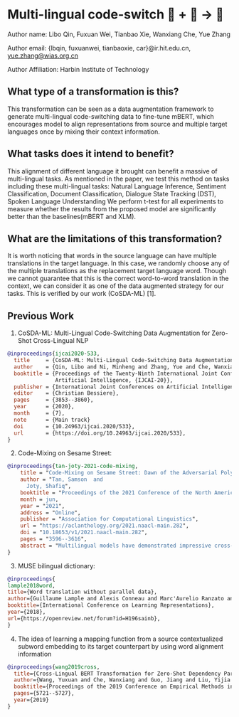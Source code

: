 # Multi-lingual code-switch 🦎  + 📕 -> 🐍

Author name: Libo Qin, Fuxuan Wei, Tianbao Xie, Wanxiang Che, Yue Zhang

Author email: {lbqin, fuxuanwei, tianbaoxie, car}@ir.hit.edu.cn, yue.zhang@wias.org.cn

Author Affiliation: Harbin Institute of Technology

## What type of a transformation is this?
This transformation can be seen as a data augmentation framework to generate multi-lingual code-switching data to fine-tune mBERT, which encourages model to align representations from source and multiple target languages once by mixing their context information.

## What tasks does it intend to benefit?
This alignment of different language it brought can benefit a massive of multi-lingual tasks.
As mentioned in the paper, we test this method on tasks including these multi-lingual tasks: 
Natural Language Inference, Sentiment Classification, Document Classification, Dialogue State Tracking (DST), Spoken Language Understanding
We perform t-test for all experiments to measure whether the results from the proposed model are significantly better than the baselines(mBERT and XLM).

## What are the limitations of this transformation?
It is worth noticing that words in the source language can have multiple translations in the target language. In this case, we randomly choose any of the multiple translations as the replacement target language word. Though we cannot guarantee that this is the correct word-to-word translation in the context, we can consider it as one of the data augmented strategy for our tasks. This is verified by our work (CoSDA-ML) [1].

## Previous Work
1) CoSDA-ML: Multi-Lingual Code-Switching Data Augmentation  for Zero-Shot Cross-Lingual NLP

```bibtex
@inproceedings{ijcai2020-533,
  title     = {CoSDA-ML: Multi-Lingual Code-Switching Data Augmentation  for Zero-Shot Cross-Lingual NLP},
  author    = {Qin, Libo and Ni, Minheng and Zhang, Yue and Che, Wanxiang},
  booktitle = {Proceedings of the Twenty-Ninth International Joint Conference on
               Artificial Intelligence, {IJCAI-20}},
  publisher = {International Joint Conferences on Artificial Intelligence Organization},
  editor    = {Christian Bessiere},
  pages     = {3853--3860},
  year      = {2020},
  month     = {7},
  note      = {Main track}
  doi       = {10.24963/ijcai.2020/533},
  url       = {https://doi.org/10.24963/ijcai.2020/533},
}

```

2) Code-Mixing on Sesame Street:

```bibtex
@inproceedings{tan-joty-2021-code-mixing,
    title = "Code-Mixing on Sesame Street: Dawn of the Adversarial Polyglots",
    author = "Tan, Samson  and
      Joty, Shafiq",
    booktitle = "Proceedings of the 2021 Conference of the North American Chapter of the Association for Computational Linguistics: Human Language Technologies",
    month = jun,
    year = "2021",
    address = "Online",
    publisher = "Association for Computational Linguistics",
    url = "https://aclanthology.org/2021.naacl-main.282",
    doi = "10.18653/v1/2021.naacl-main.282",
    pages = "3596--3616",
    abstract = "Multilingual models have demonstrated impressive cross-lingual transfer performance. However, test sets like XNLI are monolingual at the example level. In multilingual communities, it is common for polyglots to code-mix when conversing with each other. Inspired by this phenomenon, we present two strong black-box adversarial attacks (one word-level, one phrase-level) for multilingual models that push their ability to handle code-mixed sentences to the limit. The former uses bilingual dictionaries to propose perturbations and translations of the clean example for sense disambiguation. The latter directly aligns the clean example with its translations before extracting phrases as perturbations. Our phrase-level attack has a success rate of 89.75{\%} against XLM-R-large, bringing its average accuracy of 79.85 down to 8.18 on XNLI. Finally, we propose an efficient adversarial training scheme that trains in the same number of steps as the original model and show that it creates more language-invariant representations, improving clean and robust accuracy in the absence of lexical overlap without degrading performance on the original examples.",
}
```


3) MUSE bilingual dictionary:

```bibtex
@inproceedings{
lample2018word,
title={Word translation without parallel data},
author={Guillaume Lample and Alexis Conneau and Marc'Aurelio Ranzato and Ludovic Denoyer and Hervé Jégou},
booktitle={International Conference on Learning Representations},
year={2018},
url={https://openreview.net/forum?id=H196sainb},
}
```
4) The idea of learning a mapping function from a source contextualized subword embedding to its target counterpart by using word alignment information

```bibtex
@inproceedings{wang2019cross,
  title={Cross-Lingual BERT Transformation for Zero-Shot Dependency Parsing},
  author={Wang, Yuxuan and Che, Wanxiang and Guo, Jiang and Liu, Yijia and Liu, Ting},
  booktitle={Proceedings of the 2019 Conference on Empirical Methods in Natural Language Processing and the 9th International Joint Conference on Natural Language Processing (EMNLP-IJCNLP)},
  pages={5721--5727},
  year={2019}
}
```
